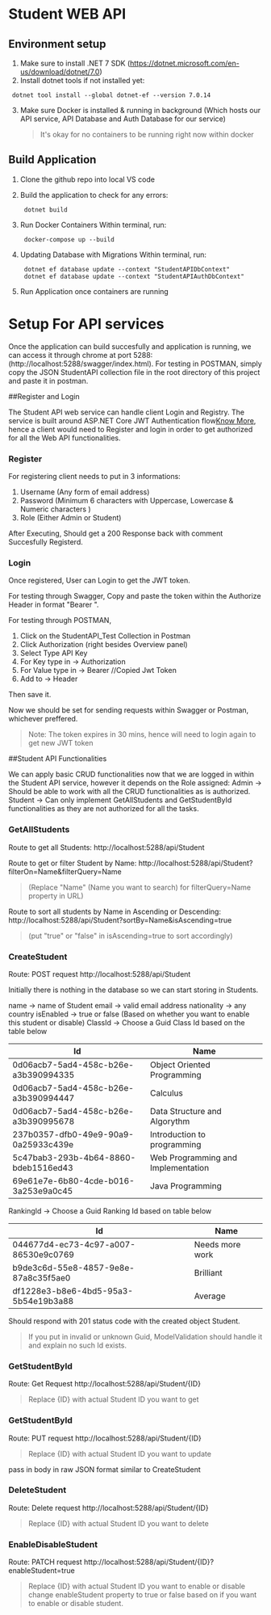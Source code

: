 # Student WEB API

## Environment setup

1. Make sure to install .NET 7 SDK (https://dotnet.microsoft.com/en-us/download/dotnet/7.0)
2. Install dotnet tools if not installed yet:

```
 dotnet tool install --global dotnet-ef --version 7.0.14

```

3. Make sure Docker is installed & running in background (Which hosts our API service, API Database and Auth Database for our service)
   > It's okay for no containers to be running right now within docker

## Build Application

1. Clone the github repo into local VS code
2. Build the application to check for any errors:

   ```
    dotnet build
   ```

3. Run Docker Containers
   Within terminal, run:

   ```
    docker-compose up --build

   ```

4. Updating Database with Migrations
   Within terminal, run:

   ```
    dotnet ef database update --context "StudentAPIDbContext"
    dotnet ef database update --context "StudentAPIAuthDbContext"

   ```

5. Run Application once containers are running

# Setup For API services

Once the application can build succesfully and application is running, we can access it through chrome at port 5288:(http://localhost:5288/swagger/index.html).
For testing in POSTMAN, simply copy the JSON StudentAPI collection file in the root directory of this project and paste it in postman.

##Register and Login

The Student API web service can handle client Login and Registry. The service is built around ASP.NET Core JWT Authentication flow[Know More](https://dev.to/fabriziobagala/jwt-authentication-in-aspnet-13ma), hence a client would need to Register and login in order to get authorized for all the Web API functionalities.

### Register

For registering client needs to put in 3 informations:

1.  Username (Any form of email address)
2.  Password (Minimum 6 characters with Uppercase, Lowercase & Numeric characters )
3.  Role (Either Admin or Student)

After Executing, Should get a 200 Response back with comment Succesfully Registerd.

### Login

Once registered, User can Login to get the JWT token.

For testing through Swagger, Copy and paste the token within the Authorize Header in format "Bearer <paste JWT Token we got >".

For testing through POSTMAN,

1. Click on the StudentAPI_Test Collection in Postman
2. Click Authorization (right besides Overview panel)
3. Select Type API Key
4. For Key type in -> Authorization
5. For Value type in -> Bearer //Copied Jwt Token
6. Add to -> Header

Then save it.

Now we should be set for sending requests within Swagger or Postman, whichever preffered.

> Note: The token expires in 30 mins, hence will need to login again to get new JWT token

##Student API Functionalities

We can apply basic CRUD functionalities now that we are logged in within the Student API service, however it depends on the Role assigned:
Admin -> Should be able to work with all the CRUD functionalities as is authorized.
Student -> Can only implement GetAllStudents and GetStudentById functionalities as they are not authorized for all the tasks.

### GetAllStudents

Route to get all Students: http://localhost:5288/api/Student

Route to get or filter Student by Name: http://localhost:5288/api/Student?filterOn=Name&filterQuery=Name

> (Replace "Name" (Name you want to search) for filterQuery=Name property in URL)

Route to sort all students by Name in Ascending or Descending: http://localhost:5288/api/Student?sortBy=Name&isAscending=true

> (put "true" or "false" in isAscending=true to sort accordingly)

### CreateStudent

Route: POST request http://localhost:5288/api/Student

Initially there is nothing in the database so we can start storing in Students.

name -> name of Student
email -> valid email address
nationality -> any country
isEnabled -> true or false (Based on whether you want to enable this student or disable)
ClassId -> Choose a Guid Class Id based on the table below

| Id                                   | Name                               |
| ------------------------------------ | ---------------------------------- |
| 0d06acb7-5ad4-458c-b26e-a3b390994335 | Object Oriented Programming        |
| 0d06acb7-5ad4-458c-b26e-a3b390994447 | Calculus                           |
| 0d06acb7-5ad4-458c-b26e-a3b390995678 | Data Structure and Algorythm       |
| 237b0357-dfb0-49e9-90a9-0a25933c439e | Introduction to programming        |
| 5c47bab3-293b-4b64-8860-bdeb1516ed43 | Web Programming and Implementation |
| 69e61e7e-6b80-4cde-b016-3a253e9a0c45 | Java Programming                   |

RankingId -> Choose a Guid Ranking Id based on table below

| Id                                   | Name            |
| ------------------------------------ | --------------- |
| 044677d4-ec73-4c97-a007-86530e9c0769 | Needs more work |
| b9de3c6d-55e8-4857-9e8e-87a8c35f5ae0 | Brilliant       |
| df1228e3-b8e6-4bd5-95a3-5b54e19b3a88 | Average         |

Should respond with 201 status code with the created object Student.

> If you put in invalid or unknown Guid, ModelValidation should handle it and explain no such Id exists.

### GetStudentById

Route: Get Request http://localhost:5288/api/Student/{ID}

> Replace {ID} with actual Student ID you want to get

### GetStudentById

Route: PUT request http://localhost:5288/api/Student/{ID}

> Replace {ID} with actual Student ID you want to update

pass in body in raw JSON format similar to CreateStudent

### DeleteStudent

Route: Delete request http://localhost:5288/api/Student/{ID}

> Replace {ID} with actual Student ID you want to delete

### EnableDisableStudent

Route: PATCH request http://localhost:5288/api/Student/{ID}?enableStudent=true

> Replace {ID} with actual Student ID you want to enable or disable
> change enableStudent property to true or false based on if you want to enable or disable student.

